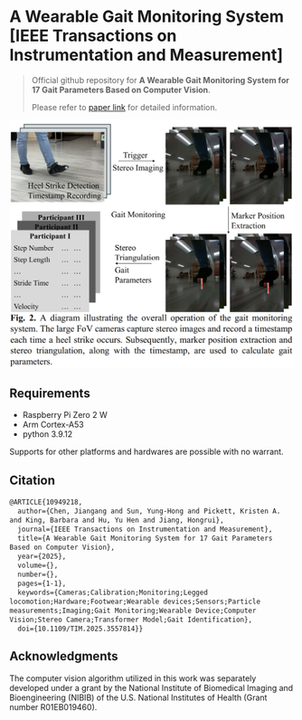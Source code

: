 # A Wearable Gait Monitoring System [IEEE Transactions on Instrumentation and Measurement]

> Official github repository for **A Wearable Gait Monitoring System for 17 Gait Parameters Based on Computer Vision**. 
> 
> Please refer to [paper link](https://ieeexplore.ieee.org/document/10949218) for detailed information.
<img src="./Main figure.png" width="792"/>

## Requirements

- Raspberry Pi Zero 2 W
- Arm Cortex-A53
- python 3.9.12

Supports for other platforms and hardwares are possible with no warrant. 

## Citation
```
@ARTICLE{10949218,
  author={Chen, Jiangang and Sun, Yung-Hong and Pickett, Kristen A. and King, Barbara and Hu, Yu Hen and Jiang, Hongrui},
  journal={IEEE Transactions on Instrumentation and Measurement}, 
  title={A Wearable Gait Monitoring System for 17 Gait Parameters Based on Computer Vision}, 
  year={2025},
  volume={},
  number={},
  pages={1-1},
  keywords={Cameras;Calibration;Monitoring;Legged locomotion;Hardware;Footwear;Wearable devices;Sensors;Particle measurements;Imaging;Gait Monitoring;Wearable Device;Computer Vision;Stereo Camera;Transformer Model;Gait Identification},
  doi={10.1109/TIM.2025.3557814}}
```

## Acknowledgments
The computer vision algorithm utilized in this work was separately developed under a grant by the National Institute of Biomedical Imaging and Bioengineering (NIBIB) of the U.S. National Institutes of Health (Grant number R01EB019460). 
